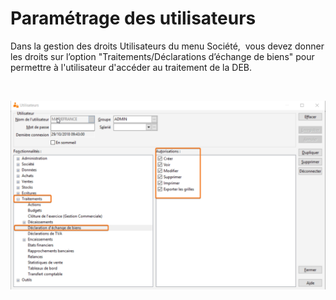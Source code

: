 # Paramétrage des utilisateurs

Dans la gestion des droits Utilisateurs du menu Société,  vous devez donner les droits sur l’option "Traitements/Déclarations d’échange de biens" pour permettre à l'utilisateur d'accéder au traitement de la DEB.


 


![](DEB_DroitUtilisateur.png)


